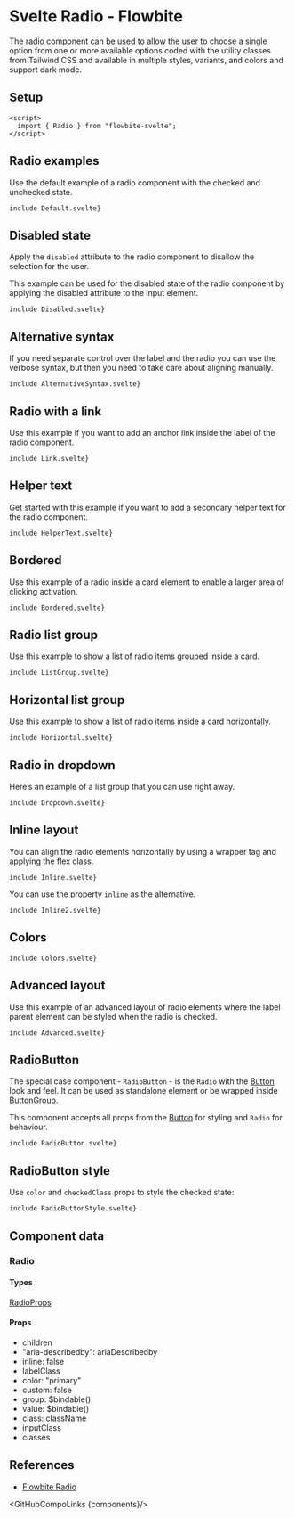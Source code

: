 # Svelte Radio - Flowbite


The radio component can be used to allow the user to choose a single option from one or more available options coded with the utility classes from Tailwind CSS and available in multiple styles, variants, and colors and support dark mode.

## Setup

```svelte
<script>
  import { Radio } from "flowbite-svelte";
</script>
```

## Radio examples

Use the default example of a radio component with the checked and unchecked state.

```svelte
include Default.svelte}
```

## Disabled state

Apply the `disabled` attribute to the radio component to disallow the selection for the user.

This example can be used for the disabled state of the radio component by applying the disabled attribute to the input element.

```svelte
include Disabled.svelte}
```

## Alternative syntax

If you need separate control over the label and the radio you can use the verbose syntax, but then you need to take care about aligning manually.

```svelte
include AlternativeSyntax.svelte}
```

## Radio with a link

Use this example if you want to add an anchor link inside the label of the radio component.

```svelte
include Link.svelte}
```

## Helper text

Get started with this example if you want to add a secondary helper text for the radio component.

```svelte
include HelperText.svelte}
```

## Bordered

Use this example of a radio inside a card element to enable a larger area of clicking activation.

```svelte
include Bordered.svelte}
```

## Radio list group

Use this example to show a list of radio items grouped inside a card.

```svelte
include ListGroup.svelte}
```

## Horizontal list group

Use this example to show a list of radio items inside a card horizontally.

```svelte
include Horizontal.svelte}
```

## Radio in dropdown

Here’s an example of a list group that you can use right away.

```svelte
include Dropdown.svelte}
```

## Inline layout

You can align the radio elements horizontally by using a wrapper tag and applying the flex class.

```svelte
include Inline.svelte}
```

You can use the property `inline` as the alternative.

```svelte
include Inline2.svelte}
```

## Colors

```svelte
include Colors.svelte}
```

## Advanced layout

Use this example of an advanced layout of radio elements where the label parent element can be styled when the radio is checked.

```svelte
include Advanced.svelte}
```

## RadioButton

The special case component - `RadioButton` - is the `Radio` with the [Button](/docs/components/buttons) look and feel. It can be used as standalone element or be wrapped inside [ButtonGroup](/docs/components/button-group).

This component accepts all props from the [Button](/docs/components/buttons) for styling and `Radio` for behaviour.

```svelte
include RadioButton.svelte}
```

## RadioButton style

Use `color` and `checkedClass` props to style the checked state:

```svelte
include RadioButtonStyle.svelte}
```

## Component data

### Radio

#### Types

[RadioProps<T>](https://github.com/themesberg/flowbite-svelte/blob/main/src/lib/types.ts#L815)

#### Props

- children
- "aria-describedby": ariaDescribedby
- inline: false
- labelClass
- color: "primary"
- custom: false
- group: $bindable<T>()
- value: $bindable<T>()
- class: className
- inputClass
- classes


## References

- [Flowbite Radio](https://flowbite.com/docs/forms/radio/)

<GitHubCompoLinks {components}/>
